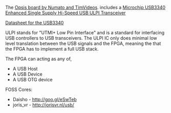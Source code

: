 
The 
[Opsis board by Numato and TimVideos](http://hdmi2usb.tv/opsis).
includes a 
[Microchip USB3340 Enhanced Single Supply Hi-Speed USB ULPI Transceiver](http://www.microchip.com/wwwproducts/Devices.aspx?product=USB3340)

[Datasheet for the USB3340](http://ww1.microchip.com/downloads/en/DeviceDoc/00001678A.pdf)

ULPI stands for "UTMI+ Low Pin Interface" and is a standard for interfacing USB
controllers to USB transceivers. The ULPI IC only does minimal low level
translation between the USB signals and the FPGA, meaning the that the FPGA has
to implement a full USB stack.

The FPGA can acting as any of,
 * A USB Host
 * A USB Device
 * A USB OTG device

FOSS Cores:
 * Daisho - http://goo.gl/eSwTeb
 * joris_vr - http://jorisvr.nl/usb/

